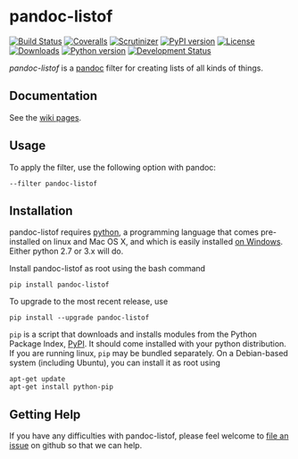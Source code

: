 # pandoc-listof
[![Build Status](https://img.shields.io/travis/chdemko/pandoc-listof.svg)](http://travis-ci.org/chdemko/pandoc-listof)
[![Coveralls](https://img.shields.io/coveralls/chdemko/pandoc-listof.svg)](https://coveralls.io/github/chdemko/pandoc-listof)
[![Scrutinizer](https://img.shields.io/scrutinizer/g/chdemko/pandoc-listof.svg)](https://scrutinizer-ci.com/g/chdemko/pandoc-listof/)
[![PyPI version](https://img.shields.io/pypi/v/pandoc-listof.svg)](https://pypi.python.org/pypi/pandoc-listof/)
[![License](https://img.shields.io/pypi/l/pandoc-listof.svg)](http://www.cecill.info/licences/Licence_CeCILL-B_V1-en.html)
[![Downloads](https://img.shields.io/pypi/dm/pandoc-listof.svg)](https://pypi.python.org/pypi/pandoc-listof/)
[![Python version](https://img.shields.io/pypi/pyversions/pandoc-listof.svg)](https://pypi.python.org/pypi/pandoc-listof/)
[![Development Status](https://img.shields.io/pypi/status/pandoc-listof.svg)](https://pypi.python.org/pypi/pandoc-listof/)

*pandoc-listof* is a [pandoc] filter for creating lists of all kinds of things.

[pandoc]: http://pandoc.org/

Documentation
-------------

See the [wiki pages](https://github.com/chdemko/pandoc-listof/wiki).

Usage
-----

To apply the filter, use the following option with pandoc:

    --filter pandoc-listof

Installation
------------

pandoc-listof requires [python], a programming language that comes pre-installed on linux and Mac OS X, and which is easily installed [on Windows]. Either python 2.7 or 3.x will do.

Install pandoc-listof as root using the bash command

    pip install pandoc-listof 

To upgrade to the most recent release, use

    pip install --upgrade pandoc-listof 

`pip` is a script that downloads and installs modules from the Python Package Index, [PyPI].  It should come installed with your python distribution. If you are running linux, `pip` may be bundled separately. On a Debian-based system (including Ubuntu), you can install it as root using

    apt-get update
    apt-get install python-pip

[python]: https://www.python.org/
[on Windows]: https://www.python.org/downloads/windows/
[PyPI]: https://pypi.python.org/pypi


Getting Help
------------

If you have any difficulties with pandoc-listof, please feel welcome to [file an issue] on github so that we can help.

[file an issue]: https://github.com/chdemko/pandoc-listof/issues
